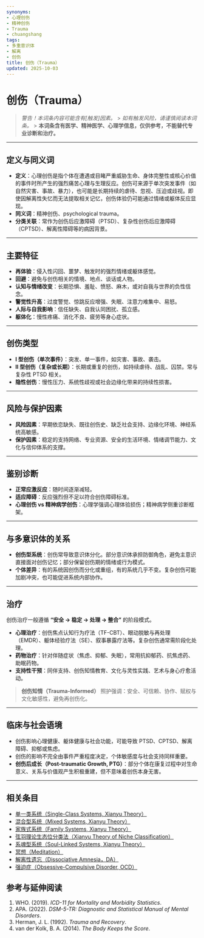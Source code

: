 ```yaml
---
synonyms:
- 心理创伤
- 精神创伤
- Trauma
- chuangshang
tags:
- 多重意识体
- 解离
- 创伤
title: 创伤（Trauma）
updated: 2025-10-03
---
```


# 创伤（Trauma）

> **警告！本词条内容可能含有*[触发]*因素。** > _如有触发风险，请谨慎阅读本词条。_ > **本词条含有医学、精神医学、心理学信息，仅供参考，不能替代专业诊断和治疗。**

---

## 定义与同义词

- **定义**：心理创伤是指个体在遭遇或目睹严重威胁生命、身体完整性或核心价值的事件时所产生的强烈痛苦心理与生理反应。创伤可来源于单次突发事件（如自然灾害、事故、暴力），也可能是长期持续的虐待、忽视、压迫或歧视。即使因解离性失忆而无法提取相关记忆，创伤体验仍可能通过情绪或躯体反应显现。
- **同义词**：精神创伤、psychological trauma。
- **分类关联**：常作为创伤后应激障碍（PTSD）、复杂性创伤后应激障碍（CPTSD）、解离性障碍等的病因背景。

---

## 主要特征

- **再体验**：侵入性闪回、噩梦、触发时的强烈情绪或躯体感觉。
- **回避**：避免与创伤相关的情境、地点、谈话或人物。
- **认知与情绪改变**：长期恐惧、羞耻、愤怒、麻木，或对自我与世界的负性信念。
- **警觉性升高**：过度警觉、惊跳反应增强、失眠、注意力难集中、易怒。
- **人际与自我影响**：信任缺失、自我认同困扰、孤立感。
- **躯体化**：慢性疼痛、消化不良、疲劳等身心症状。

---

## 创伤类型

- **I 型创伤（单次事件）**：突发、单一事件，如灾害、事故、袭击。
- **II 型创伤（复杂或长期）**：长期或重复的创伤，如持续虐待、战乱、囚禁。常与复杂性 PTSD 相关。
- **隐性创伤**：慢性压力、系统性歧视或社会边缘化带来的持续性损害。

---

## 风险与保护因素

- **风险因素**：早期依恋缺失、既往创伤史、缺乏社会支持、边缘化环境、神经系统高敏感。
- **保护因素**：稳定的支持网络、专业资源、安全的生活环境、情绪调节能力、文化与信仰体系的支撑。

---

## 鉴别诊断

- **正常应激反应**：随时间逐渐减轻。
- **适应障碍**：反应强烈但不足以符合创伤障碍标准。
- **心理创伤 vs 精神病学创伤**：心理学强调心理体验损伤；精神病学侧重诊断框架。

---

## 与多意识体的关系

- **创伤型系统**：创伤常导致意识体分化。部分意识体承担防御角色，避免主意识直接面对创伤记忆；部分保留创伤期的情绪或行为模式。
- **个体差异**：有的系统因创伤而分化或重组，有的系统几乎不变。复杂创伤可能加剧冲突，也可能促进系统内部协作。

---

## 治疗

创伤治疗一般遵循 **“安全 → 稳定 → 处理 → 整合”** 的阶段模式。

- **心理治疗**：创伤焦点认知行为疗法（TF-CBT）、眼动脱敏与再处理（EMDR）、躯体经验疗法（SE）、叙事暴露疗法等。复杂创伤通常需阶段化处理。
- **药物治疗**：针对伴随症状（焦虑、抑郁、失眠），常用抗抑郁药、抗焦虑药、助眠药物。
- **支持性干预**：同伴支持、创伤知情教育、文化与灵性实践、艺术与身心疗愈活动。

> **创伤知情（Trauma-Informed）** 照护强调：安全、可信赖、协作、赋权与文化敏感性，避免再创伤化。

---

## 临床与社会语境

- 创伤影响心理健康、躯体健康与社会功能，可能导致 PTSD、CPTSD、解离障碍、抑郁或焦虑。
- 创伤的影响不完全由事件严重程度决定，个体敏感度与社会支持同样重要。
- **创伤后成长（Post-traumatic Growth, PTG）**：部分个体在康复过程中对生命意义、关系与价值观产生积极重建，但不意味着创伤本身无害。

---

## 相关条目

- [单一类系统（Single-Class Systems, Xianyu Theory）](/entries/Single-Class-Systems-Xianyu.md)
- [混合型系统（Mixed Systems, Xianyu Theory）](/entries/Mixed-Systems-Xianyu.md)
- [家族式系统（Family Systems, Xianyu Theory）](/entries/Family-Systems-Xianyu.md)
- [弦羽理论生态位分类法（Xianyu Theory of Niche Classification）](/entries/Xianyu-Theory-Niche-Classification.md)
- [系魂型系统（Soul-Linked Systems, Xianyu Theory）](/entries/Soul-Linked-Systems-Xianyu.md)
- [冥想（Meditation）](/entries/Meditation.md)
- [解离性遗忘（Dissociative Amnesia，DA）](/entries/Dissociative-Amnesia-DA.md)
- [强迫症（Obsessive-Compulsive Disorder, OCD）](/entries/OCD.md)

## 参考与延伸阅读

1. WHO. (2019). _ICD-11 for Mortality and Morbidity Statistics_.
2. APA. (2022). _DSM-5-TR: Diagnostic and Statistical Manual of Mental Disorders_.
3. Herman, J. L. (1992). _Trauma and Recovery_.
4. van der Kolk, B. A. (2014). _The Body Keeps the Score_.
